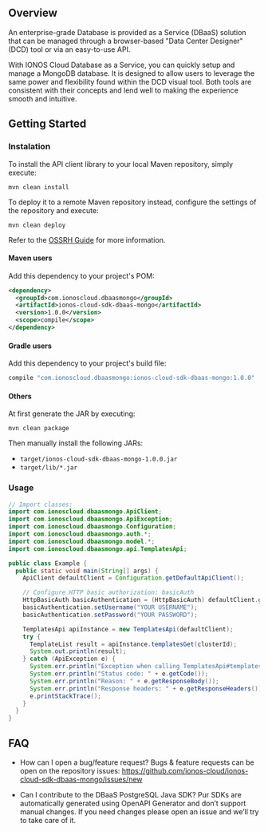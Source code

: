 ## Overview

An enterprise-grade Database is provided as a Service (DBaaS) solution that can be managed through a browser-based "Data Center Designer" (DCD) tool or via an easy-to-use API.

With IONOS Cloud Database as a Service, you can quickly setup and manage a MongoDB database. It is designed to allow users to leverage the same power and flexibility found within the DCD visual tool. Both tools are consistent with their concepts and lend well to making the experience smooth and intuitive.


## Getting Started

### Instalation

To install the API client library to your local Maven repository, simply execute:

```shell
mvn clean install
```

To deploy it to a remote Maven repository instead, configure the settings of the repository and execute:

```shell
mvn clean deploy
```

Refer to the [OSSRH Guide](http://central.sonatype.org/pages/ossrh-guide.html) for more information.

#### Maven users

Add this dependency to your project's POM:

```xml
<dependency>
  <groupId>com.ionoscloud.dbaasmongo</groupId>
  <artifactId>ionos-cloud-sdk-dbaas-mongo</artifactId>
  <version>1.0.0</version>
  <scope>compile</scope>
</dependency>
```

#### Gradle users

Add this dependency to your project's build file:

```groovy
compile "com.ionoscloud.dbaasmongo:ionos-cloud-sdk-dbaas-mongo:1.0.0"
```

#### Others

At first generate the JAR by executing:

```shell
mvn clean package
```

Then manually install the following JARs:

* `target/ionos-cloud-sdk-dbaas-mongo-1.0.0.jar`
* `target/lib/*.jar`


### Usage

```java
// Import classes:
import com.ionoscloud.dbaasmongo.ApiClient;
import com.ionoscloud.dbaasmongo.ApiException;
import com.ionoscloud.dbaasmongo.Configuration;
import com.ionoscloud.dbaasmongo.auth.*;
import com.ionoscloud.dbaasmongo.model.*;
import com.ionoscloud.dbaasmongo.api.TemplatesApi;

public class Example {
  public static void main(String[] args) {
    ApiClient defaultClient = Configuration.getDefaultApiClient();

    // Configure HTTP basic authorization: basicAuth
    HttpBasicAuth basicAuthentication = (HttpBasicAuth) defaultClient.getAuthentication("basicAuth");
    basicAuthentication.setUsername("YOUR USERNAME");
    basicAuthentication.setPassword("YOUR PASSWORD");

    TemplatesApi apiInstance = new TemplatesApi(defaultClient);
    try {
      TemplateList result = apiInstance.templatesGet(clusterId);
      System.out.println(result);
    } catch (ApiException e) {
      System.err.println("Exception when calling TemplatesApi#templatesGet");
      System.err.println("Status code: " + e.getCode());
      System.err.println("Reason: " + e.getResponseBody());
      System.err.println("Response headers: " + e.getResponseHeaders());
      e.printStackTrace();
    }
  }
}
```

## FAQ

 - How can I open a bug/feature request?
	Bugs & feature requests can be open on the repository issues: https://github.com/ionos-cloud/ionos-cloud-sdk-dbaas-mongo/issues/new

 - Can I contribute to the DBaaS PostgreSQL Java SDK?
    Pur SDKs are automatically generated using OpenAPI Generator and don’t support manual changes. If you need changes please open an issue and we’ll try to take care of it.
